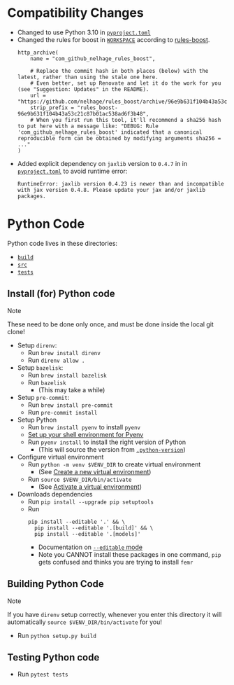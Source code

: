 # Compatibility Changes

- Changed to use Python 3.10 in [`pyproject.toml`](./pyproject.toml)
- Changed the rules for boost in [`WORKSPACE`](native/WORKSPACE) according to [rules-boost](https://github.com/nelhage/rules_boost).
  ```
  http_archive(
      name = "com_github_nelhage_rules_boost",

      # Replace the commit hash in both places (below) with the latest, rather than using the stale one here.
      # Even better, set up Renovate and let it do the work for you (see "Suggestion: Updates" in the README).
      url = "https://github.com/nelhage/rules_boost/archive/96e9b631f104b43a53c21c87b01ac538ad6f3b48.tar.gz",
      strip_prefix = "rules_boost-96e9b631f104b43a53c21c87b01ac538ad6f3b48",
      # When you first run this tool, it'll recommend a sha256 hash to put here with a message like: "DEBUG: Rule 'com_github_nelhage_rules_boost' indicated that a canonical reproducible form can be obtained by modifying arguments sha256 = ..."
  )
  ```
- Added explicit dependency on `jaxlib` version to `0.4.7` in in [`pyproject.toml`](./pyproject.toml) to avoid runtime error:
    ```plain
    RuntimeError: jaxlib version 0.4.23 is newer than and incompatible with jax version 0.4.8. Please update your jax and/or jaxlib packages.
    ```

# Python Code

Python code lives in these directories:

- [`build`](./build)
- [`src`](./src)
- [`tests`](./tests)

## Install (for) Python code

> [!NOTE]
> These need to be done only once, and must be done inside the local git clone!

- Setup `direnv`:
    - Run `brew install direnv`
    - Run `direnv allow .`
- Setup `bazelisk`:
    - Run `brew install bazelisk`
    - Run `bazelisk`
        - (This may take a while)
- Setup `pre-commit`:
    - Run `brew install pre-commit`
    - Run `pre-commit install`
- Setup Python
    - Run `brew install pyenv` to install `pyenv`
    - [Set up your shell environment for Pyenv](https://github.com/pyenv/pyenv?tab=readme-ov-file#set-up-your-shell-environment-for-pyenv)
    - Run `pyenv install` to install the right version of Python
        - (This will source the version from [`.python-version`](./.python-version))
- Configure virtual environment
    - Run `python -m venv $VENV_DIR` to create virtual environment
        - (See [Create a new virtual environment](https://packaging.python.org/en/latest/guides/installing-using-pip-and-virtual-environments/#create-a-new-virtual-environment))
    - Run `source $VENV_DIR/bin/activate`
        - (See [Activate a virtual environment](https://packaging.python.org/en/latest/guides/installing-using-pip-and-virtual-environments/#activate-a-virtual-environment))
- Downloads dependencies
    - Run `pip install --upgrade pip setuptools`
    - Run
        ```shell
        pip install --editable '.' && \
          pip install --editable '.[build]' && \
          pip install --editable '.[models]'
        ```
        - Documentation on [`--editable` mode](https://setuptools.pypa.io/en/latest/userguide/development_mode.html)
        - Note you CANNOT install these packages in one command, `pip` gets confused and thinks you are trying to install `femr`

## Building Python Code

> [!NOTE]
> If you have `direnv` setup correctly,
> whenever you enter this directory it will automatically `source $VENV_DIR/bin/activate` for you!

- Run `python setup.py build`

## Testing Python code

- Run `pytest tests`
